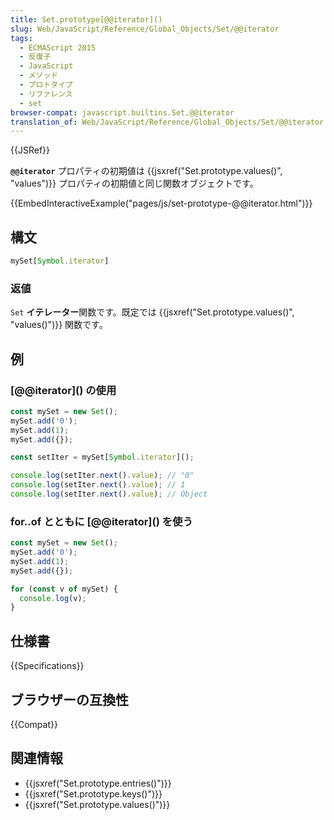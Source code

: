 ```yaml
---
title: Set.prototype[@@iterator]()
slug: Web/JavaScript/Reference/Global_Objects/Set/@@iterator
tags:
  - ECMAScript 2015
  - 反復子
  - JavaScript
  - メソッド
  - プロトタイプ
  - リファレンス
  - set
browser-compat: javascript.builtins.Set.@@iterator
translation_of: Web/JavaScript/Reference/Global_Objects/Set/@@iterator
---
```

{{JSRef}}

**`@@iterator`** プロパティの初期値は {{jsxref("Set.prototype.values()", "values")}} プロパティの初期値と同じ関数オブジェクトです。

{{EmbedInteractiveExample("pages/js/set-prototype-@@iterator.html")}}

## 構文

```js
mySet[Symbol.iterator]
```

### 返値

`Set` **イテレーター**関数です。既定では {{jsxref("Set.prototype.values()", "values()")}} 関数です。

## 例

### \[@@iterator]\() の使用

```js
const mySet = new Set();
mySet.add('0');
mySet.add(1);
mySet.add({});

const setIter = mySet[Symbol.iterator]();

console.log(setIter.next().value); // "0"
console.log(setIter.next().value); // 1
console.log(setIter.next().value); // Object
```

### for..of とともに \[@@iterator]\() を使う

```js
const mySet = new Set();
mySet.add('0');
mySet.add(1);
mySet.add({});

for (const v of mySet) {
  console.log(v);
}
```

## 仕様書

{{Specifications}}

## ブラウザーの互換性

{{Compat}}

## 関連情報

- {{jsxref("Set.prototype.entries()")}}
- {{jsxref("Set.prototype.keys()")}}
- {{jsxref("Set.prototype.values()")}}
